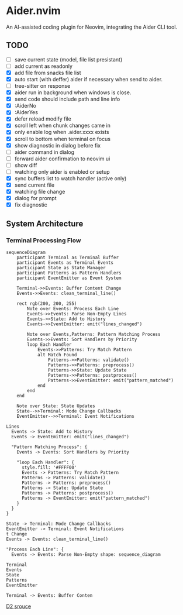 # Aider.nvim

An AI-assisted coding plugin for Neovim, integrating the Aider CLI tool.

## TODO

- [ ] save current state (model, file list presistant)
- [ ] add current as readonly
- [x] add file from snacks file list
- [x] auto start (with deffer) aider if necessary when send to aider.
- [ ] tree-sitter on response
- [x] aider run in background when windows is close.
- [x] send code should include path and line info
- [x] :AiderNo
- [x] :AiderYes
- [x] defer reload modify file
- [x] scroll left when chunk changes came in
- [x] only enable log when .aider.xxxx exists
- [x] scroll to bottom when terminal on focus
- [x] show diagnostic in dialog before fix
- [ ] aider command in dialog
- [ ] forward aider confirmation to neovim ui
- [ ] show diff
- [ ] watching only aider is enabled or setup
- [x] sync buffers list to watch handler (active only)
- [x] send current file
- [x] watching file change
- [x] dialog for prompt
- [x] fix diagnostic

## System Architecture

### Terminal Processing Flow

```mermaid
sequenceDiagram
    participant Terminal as Terminal Buffer
    participant Events as Terminal Events
    participant State as State Manager
    participant Patterns as Pattern Handlers
    participant EventEmitter as Event System

    Terminal->>Events: Buffer Content Change
    Events->>Events: clean_terminal_line()

    rect rgb(200, 200, 255)
        Note over Events: Process Each Line
        Events->>Events: Parse Non-Empty Lines
        Events->>State: Add to History
        Events->>EventEmitter: emit("lines_changed")

        Note over Events,Patterns: Pattern Matching Process
        Events->>Events: Sort Handlers by Priority
        loop Each Handler
            Events->>Patterns: Try Match Pattern
            alt Match Found
                Patterns->>Patterns: validate()
                Patterns->>Patterns: preprocess()
                Patterns->>State: Update State
                Patterns->>Patterns: postprocess()
                Patterns->>EventEmitter: emit("pattern_matched")
            end
        end
    end

    Note over State: State Updates
    State-->>Terminal: Mode Change Callbacks
    EventEmitter-->>Terminal: Event Notifications
```

```d2
Lines
  Events -> State: Add to History
  Events -> EventEmitter: emit("lines_changed")

  "Pattern Matching Process": {
    Events -> Events: Sort Handlers by Priority

    "loop Each Handler": {
      style.fill: '#FFFF00'
      Events -> Patterns: Try Match Pattern
      Patterns -> Patterns: validate()
      Patterns -> Patterns: preprocess()
      Patterns -> State: Update State
      Patterns -> Patterns: postprocess()
      Patterns -> EventEmitter: emit("pattern_matched")
    }
  }
}

State -> Terminal: Mode Change Callbacks
EventEmitter -> Terminal: Event Notifications
t Change
Events -> Events: clean_terminal_line()

"Process Each Line": {
  Events -> Events: Parse Non‑Empty shape: sequence_diagram

Terminal
Events
State
Patterns
EventEmitter

Terminal -> Events: Buffer Conten
```

[D2 srouce](https://play.d2lang.com/?script=fJLPitswEMbveorBPezuoWXPOhTaYLOH7mJIejYTeRyLypIrTQKmBPoKfcU-SZElN2sScvBBM7_5_M2f0ONIEgL9PJJV1LQaDx4HIXbkB23RiPJEloPYMjKJGpnJ25Ci5aDj8wLDx8-QeAlfj11HHjbOMlmGTY_2QFntPacMoW04KzRGW3p8EqKovVMUApSoevimLRUSfgmAa4UafSB4c_bv7z_lMPI042HFzvYlfGlbYAcvOrDz07Va7kgCDZofi2gmNGq23hZPQgAUeQTwiqx6bQ-QjWZ7twxunWd4Qdsa8gH2E9ReO695EnNBYZwbU58Z-q8FEHgy9KnTxkh4-FBVVfX8_JBzlz8te5Gw81OytsQyuxBr-oRGt8hx4vew0dOYurwJ5uF-H6NUet2Xc4Hv6d1axZjyzRB7m5cRq84ifmeRzjPWLqco4dW1lM8ONmjMHtWP9eGu-TkDb451pxWydjaIfwEAAP__&layout=dagre&theme=300&sketch=1&)
